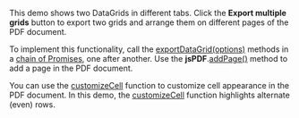 This demo shows two DataGrids in different tabs. Click the **Export multiple grids** button to export two grids and arrange them on different pages of the PDF document. 

To implement this functionality, call the [exportDataGrid(options)](/Documentation/ApiReference/Common/Utils/pdfExporter/#exportDataGridoptions) methods in a <a href="https://developer.mozilla.org/en-US/docs/Web/JavaScript/Reference/Global_Objects/Promise/then" target="_blank">chain of Promises</a>, one after another. Use the **jsPDF**.<a href="https://raw.githack.com/parallax/jsPDF/master/docs/jsPDF.html#addPage" target="_blank">addPage()</a> method to add a page in the PDF document.

You can use the [customizeCell](/Documentation/ApiReference/Common/Object_Structures/PdfExportDataGridProps/#customizeCell) function to customize cell appearance in the PDF document. In this demo, the [customizeCell](/Documentation/ApiReference/Common/Object_Structures/PdfExportDataGridProps/#customizeCell) function highlights alternate (even) rows.
<!--split-->
